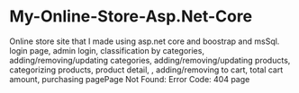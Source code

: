 # My-Online-Store-Asp.Net-Core
 Online store site that I made using asp.net core and boostrap and msSql.
login page, 
admin login, 
classification by categories,
adding/removing/updating categories,
adding/removing/updating products, 
categorizing products, product detail, , 
adding/removing to cart, 
total cart amount, 
purchasing pagePage Not Found: Error Code: 404 page
